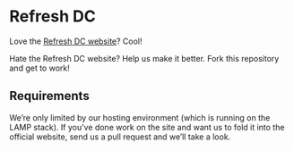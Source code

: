 # Refresh DC

Love the [Refresh DC website](http://refresh-dc.org/)? Cool!

Hate the Refresh DC website? Help us make it better. Fork this repository and get to work!

## Requirements

We’re only limited by our hosting environment (which is running on the LAMP stack). If you’ve done work on the site and want us to fold it into the official website, send us a pull request and we’ll take a look.